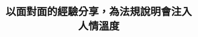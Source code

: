 ---
id: "85"
lang: zh-tw
publish: "TRUE"
description: 「廢除道路交通管理處罰條例第七條之一」連署案
selected: "FALSE"
blog_selected: "FALSE"
thumbnail: https://cm.pdis.nat.gov.tw/images/post/1q7mrZ_jijap1SVzJBQSDfD2NBsgpSCg-.jpg
title: 以面對面的經驗分享，為法規說明會注入人情溫度
introduction:
  content: "隨著民眾協助檢舉交通違規案件越來越多，社會輿論對於民眾檢舉的正反面討論也日益高漲， 提案人郭先生於2020年11月3日在國發會的公共政策網\
    路參與平台提案「廢除道路交通管理處罰條例第7條之1規定(民眾得敘明違規事實或檢具違規證據資料檢舉)」，他認為人民不是執法者，不應充當執法者來檢舉開單。\
    當然，也有另一方的聲音認為，只要不違規便無需擔心。行政機關方面，則因檢舉工具的普及所導致的案量激增，排擠既有業務。立法機關同時也收到了許多正反方民眾陳\
    情。因此，PDIS、交通部和警政署藉由會前盤點和訪談，釐清和彙整各方意見的過程，並以《處罰條例》修正草案為討論基礎，進行「修法草案說明會暨協作會議」，\
    討論：「如何在減輕員警行政負擔的前提下，有效運用行政資源及民眾協作精神，改善交通檢舉制度？」
     ，再透過小組討論面對面地經驗交流，讓修法更貼近多元利害關係人的需求。 "
  image: https://cm.pdis.nat.gov.tw/images/post/1o7j7QUPefQk7gaSVIDVTRBEAc_TGH9G3.jpg
color: yellow
join:
  type: 提
  title: 廢除道路交通管理處罰條例第7條之1規定(民眾得敘明違規事實或檢具違規證據資料檢舉)
  link: https://join.gov.tw/idea/detail/c939b078-5dc2-43c9-b545-7ee228d81c4b
  image: https://cm.pdis.nat.gov.tw/images/post/1r7WGASZFCCiYozQR-qFBD_y_wmnR1wIT.jpg
layout: post
departments:
  - 交通部
tags:
  - 交通
  - 法規
embed:
  agenda_book:
    links:
      - https://issuu.com/pdis.tw/docs/______________7__1________________85_______
  mind_map:
    links:
      - https://miro.com/app/live-embed/o9J_lalkiG0=/?moveToViewport=-3891,-1519,13399,5657&embedAutoplay=true
  ministry_slide:
    links:
      - https://issuu.com/pdis.tw/docs/_85_____-_____
      - https://issuu.com/pdis.tw/docs/_85________-_____
  host_slide:
    links:
      - https://issuu.com/pdis.tw/docs/85-_________________
  live:
    links:
      - https://youtu.be/2TsqSSsurzE
  transcript:
    links:
      - https://sayit.pdis.nat.gov.tw/2020-12-30-%E9%96%8B%E6%94%BE%E6%94%BF%E5%BA%9C%E7%AC%AC85%E6%AC%A1%E5%8D%94%E4%BD%9C%E6%9C%83%E8%AD%B0
pictures:
  - https://cm.pdis.nat.gov.tw/images/post/11b1q5SBRm3bpAwfEFuGXZJWydRf1oI2F.jpg
  - https://cm.pdis.nat.gov.tw/images/post/1FSj65exFCrm129nC8utimEExcwgip_Ez.jpg
  - ""
blogs:
  - https://pdis.nat.gov.tw/zh-TW/blog/%E6%9C%83%E8%AD%B0%E8%A8%AD%E8%A8%88%E5%86%8D%E5%89%B5%E6%96%B0-%E4%B8%80%E5%A0%B4%E6%9C%89%E6%BA%AB%E5%BA%A6%E7%9A%84%E6%B3%95%E8%A6%8F%E8%8D%89%E6%A1%88%E8%AA%AA%E6%98%8E%E6%9C%83/
---